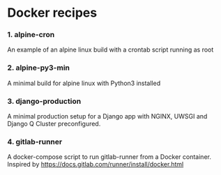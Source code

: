 # Docker recipes

### 1. alpine-cron
An example of an alpine linux build with a crontab script running as root  
  

### 2. alpine-py3-min
A minimal build for alpine linux with Python3 installed  
  

### 3. django-production
A minimal production setup for a Django app with NGINX, UWSGI and Django Q Cluster preconfigured.  
  

### 4. gitlab-runner
A docker-compose script to run gitlab-runner from a Docker container.  
Inspired by https://docs.gitlab.com/runner/install/docker.html
  

